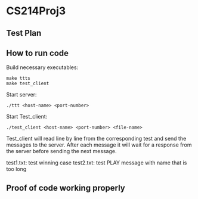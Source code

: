 # CS214Proj3

## Test Plan

## How to run code

Build necessary executables:
```
make ttts
make test_client
```

Start server:
```
./ttt <host-name> <port-number>
```

Start Test_client: 
```
./test_client <host-name> <port-number> <file-name>
```

Test_client will read line by line from the corresponding test <file-name> and send the messages to the server. After each message it will wait for a response from the server before sending the next message.

test1.txt: test winning case
test2.txt: test PLAY message with name that is too long

## Proof of code working properly
